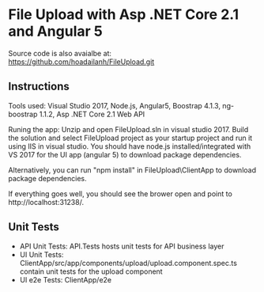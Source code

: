# File Upload with Asp .NET Core 2.1 and Angular 5
Source code is also avaialbe at: https://github.com/hoadailanh/FileUpload.git

## Instructions
Tools used: Visual Studio 2017, Node.js, Angular5, Boostrap 4.1.3, ng-boostrap 1.1.2, Asp .NET Core 2.1 Web API

Runing the app: Unzip and open FileUpload.sln in visual studio 2017. Build the solution and select FileUpload project as your startup project
and run it using IIS in visual studio. You should have node.js installed/integrated with VS 2017 for the UI app (angular 5) to download package dependencies. 

Alternatively, you can run "npm install" in FileUpload\ClientApp to download package dependencies.

If everything goes well, you should see the brower open and point to http://localhost:31238/.

## Unit Tests
- API Unit Tests: API.Tests hosts unit tests for API business layer
- UI Unit Tests: ClientApp/src/app/components/upload/upload.component.spec.ts contain unit tests for the upload component
- UI e2e Tests: ClientApp/e2e
